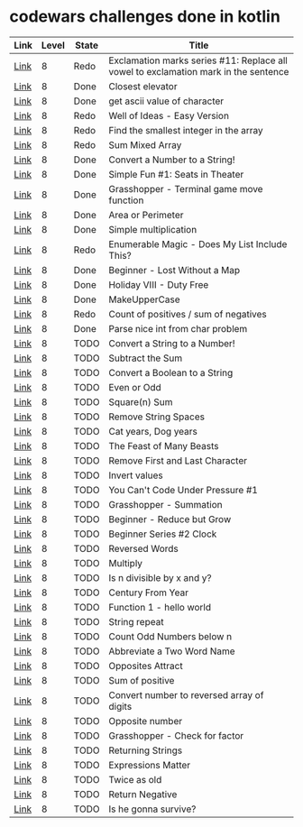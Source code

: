 # codewars challenges done in kotlin

| Link                                                           | Level | State | Title                                                                               |
|----------------------------------------------------------------|-------|-------|-------------------------------------------------------------------------------------|
| [Link](https://www.codewars.com/kata/57fb09ef2b5314a8a90001ed) | 8     | Redo  | Exclamation marks series #11: Replace all vowel to exclamation mark in the sentence |
| [Link](https://www.codewars.com/kata/5c374b346a5d0f77af500a5a) | 8     | Done  | Closest elevator                                                                    |
| [Link](https://www.codewars.com/kata/55acfc59c3c23d230f00006d) | 8     | Done  | get ascii value of character                                                        |
| [Link](https://www.codewars.com/kata/57f222ce69e09c3630000212) | 8     | Redo  | Well of Ideas - Easy Version                                                        |
| [Link](https://www.codewars.com/kata/55a2d7ebe362935a210000b2) | 8     | Redo  | Find the smallest integer in the array                                              |
| [Link](https://www.codewars.com/kata/57eaeb9578748ff92a000009) | 8     | Redo  | Sum Mixed Array                                                                     |
| [Link](https://www.codewars.com/kata/5265326f5fda8eb1160004c8) | 8     | Done  | Convert a Number to a String!                                                       |
| [Link](https://www.codewars.com/kata/588417e576933b0ec9000045) | 8     | Done  | Simple Fun #1: Seats in Theater                                                     |
| [Link](https://www.codewars.com/kata/563a631f7cbbc236cf0000c2) | 8     | Done  | Grasshopper - Terminal game move function                                           |
| [Link](https://www.codewars.com/kata/5ab6538b379d20ad880000ab) | 8     | Done  | Area or Perimeter                                                                   |
| [Link](https://www.codewars.com/kata/583710ccaa6717322c000105) | 8     | Done  | Simple multiplication                                                               |
| [Link](https://www.codewars.com/kata/545991b4cbae2a5fda000158) | 8     | Redo  | Enumerable Magic - Does My List Include This?                                       |
| [Link](https://www.codewars.com/kata/57f781872e3d8ca2a000007e) | 8     | Done  | Beginner - Lost Without a Map                                                       |
| [Link](https://www.codewars.com/kata/57e92e91b63b6cbac20001e5) | 8     | Done  | Holiday VIII - Duty Free                                                            |
| [Link](https://www.codewars.com/kata/57a0556c7cb1f31ab3000ad7) | 8     | Done  | MakeUpperCase                                                                       |
| [Link](https://www.codewars.com/kata/576bb71bbbcf0951d5000044) | 8     | Redo  | Count of positives / sum of negatives                                               |
| [Link](https://www.codewars.com/kata/557cd6882bfa3c8a9f0000c1) | 8     | Done  | Parse nice int from char problem                                                    |
| [Link](https://www.codewars.com/kata/544675c6f971f7399a000e79) | 8     | TODO  | Convert a String to a Number!                                                       |
| [Link](https://www.codewars.com/kata/56c5847f27be2c3db20009c3) | 8     | TODO  | Subtract the Sum                                                                    |
| [Link](https://www.codewars.com/kata/551b4501ac0447318f0009cd) | 8     | TODO  | Convert a Boolean to a String                                                       |
| [Link](https://www.codewars.com/kata/53da3dbb4a5168369a0000fe) | 8     | TODO  | Even or Odd                                                                         |
| [Link](https://www.codewars.com/kata/515e271a311df0350d00000f) | 8     | TODO  | Square(n) Sum                                                                       |
| [Link](https://www.codewars.com/kata/57eae20f5500ad98e50002c5) | 8     | TODO  | Remove String Spaces                                                                |
| [Link](https://www.codewars.com/kata/5a6663e9fd56cb5ab800008b) | 8     | TODO  | Cat years, Dog years                                                                |
| [Link](https://www.codewars.com/kata/5aa736a455f906981800360d) | 8     | TODO  | The Feast of Many Beasts                                                            |
| [Link](https://www.codewars.com/kata/56bc28ad5bdaeb48760009b0) | 8     | TODO  | Remove First and Last Character                                                     |
| [Link](https://www.codewars.com/kata/5899dc03bc95b1bf1b0000ad) | 8     | TODO  | Invert values                                                                       |
| [Link](https://www.codewars.com/kata/53ee5429ba190077850011d4) | 8     | TODO  | You Can't Code Under Pressure #1                                                    |
| [Link](https://www.codewars.com/kata/55d24f55d7dd296eb9000030) | 8     | TODO  | Grasshopper - Summation                                                             |
| [Link](https://www.codewars.com/kata/57f780909f7e8e3183000078) | 8     | TODO  | Beginner - Reduce but Grow                                                          |
| [Link](https://www.codewars.com/kata/55f9bca8ecaa9eac7100004a) | 8     | TODO  | Beginner Series #2 Clock                                                            |
| [Link](https://www.codewars.com/kata/51c8991dee245d7ddf00000e) | 8     | TODO  | Reversed Words                                                                      |
| [Link](https://www.codewars.com/kata/50654ddff44f800200000004) | 8     | TODO  | Multiply                                                                            |
| [Link](https://www.codewars.com/kata/5545f109004975ea66000086) | 8     | TODO  | Is n divisible by x and y?                                                          |
| [Link](https://www.codewars.com/kata/5a3fe3dde1ce0e8ed6000097) | 8     | TODO  | Century From Year                                                                   |
| [Link](https://www.codewars.com/kata/523b4ff7adca849afe000035) | 8     | TODO  | Function 1 - hello world                                                            |
| [Link](https://www.codewars.com/kata/57a0e5c372292dd76d000d7e) | 8     | TODO  | String repeat                                                                       |
| [Link](https://www.codewars.com/kata/59342039eb450e39970000a6) | 8     | TODO  | Count Odd Numbers below n                                                           |
| [Link](https://www.codewars.com/kata/57eadb7ecd143f4c9c0000a3) | 8     | TODO  | Abbreviate a Two Word Name                                                          |
| [Link](https://www.codewars.com/kata/555086d53eac039a2a000083) | 8     | TODO  | Opposites Attract                                                                   |
| [Link](https://www.codewars.com/kata/5715eaedb436cf5606000381) | 8     | TODO  | Sum of positive                                                                     |
| [Link](https://www.codewars.com/kata/5583090cbe83f4fd8c000051) | 8     | TODO  | Convert number to reversed array of digits                                          |
| [Link](https://www.codewars.com/kata/56dec885c54a926dcd001095) | 8     | TODO  | Opposite number                                                                     |
| [Link](https://www.codewars.com/kata/55cbc3586671f6aa070000fb) | 8     | TODO  | Grasshopper - Check for factor                                                      |
| [Link](https://www.codewars.com/kata/55a70521798b14d4750000a4) | 8     | TODO  | Returning Strings                                                                   |
| [Link](https://www.codewars.com/kata/5ae62fcf252e66d44d00008e) | 8     | TODO  | Expressions Matter                                                                  |
| [Link](https://www.codewars.com/kata/5b853229cfde412a470000d0) | 8     | TODO  | Twice as old                                                                        |
| [Link](https://www.codewars.com/kata/55685cd7ad70877c23000102) | 8     | TODO  | Return Negative                                                                     |
| [Link](https://www.codewars.com/kata/59ca8246d751df55cc00014c) | 8     | TODO  | Is he gonna survive?                                                                |
